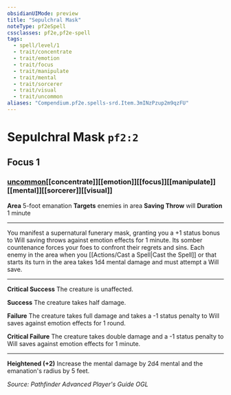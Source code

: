 ```yaml
---
obsidianUIMode: preview
title: "Sepulchral Mask"
noteType: pf2eSpell
cssclasses: pf2e,pf2e-spell
tags:
  - spell/level/1
  - trait/concentrate
  - trait/emotion
  - trait/focus
  - trait/manipulate
  - trait/mental
  - trait/sorcerer
  - trait/visual
  - trait/uncommon
aliases: "Compendium.pf2e.spells-srd.Item.3mINzPzup2m9qzFU" 
---
```

# Sepulchral Mask  `pf2:2`  
## Focus 1
### [uncommon](uncommon "Uncommon Rarity Trait")[[concentrate]][[emotion]][[focus]][[manipulate]][[mental]][[sorcerer]][[visual]]

**Area** 5-foot emanation
**Targets** enemies in area
**Saving Throw**  will
**Duration** 1 minute
* * * 
You manifest a supernatural funerary mask, granting you a +1 status bonus to Will saving throws against emotion effects for 1 minute. Its somber countenance forces your foes to confront their regrets and sins. Each enemy in the area when you [[Actions/Cast a Spell|Cast the Spell]] or that starts its turn in the area takes 1d4 mental damage and must attempt a Will save.

* * *

**Critical Success** The creature is unaffected.

**Success** The creature takes half damage.

**Failure** The creature takes full damage and takes a -1 status penalty to Will saves against emotion effects for 1 round.

**Critical Failure** The creature takes double damage and a -1 status penalty to Will saves against emotion effects for 1 minute.

* * *

**Heightened (+2)** Increase the mental damage by 2d4 mental and the emanation's radius by 5 feet.

*Source: Pathfinder Advanced Player's Guide*
*OGL*
